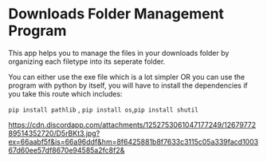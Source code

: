 # Downloads Folder Management Program

This app helps you to manage the files in your downloads folder by organizing each filetype into its seperate folder.

You can either use the exe file which is a lot simpler OR you can use the program with python by itself, you will have to install the dependencies if you take this route which includes: 

```pip install pathlib``` , ```pip install os```,```pip install shutil```

https://cdn.discordapp.com/attachments/1252753061047177249/1267977289514352720/D5rBKt3.jpg?ex=66aabf5f&is=66a96ddf&hm=8f6425881b8f7633c3115c05a339facd100367d60ee57df8670e94585a2fc8f2&
